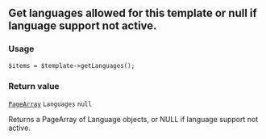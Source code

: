 Get languages allowed for this template or null if language support not active.
-------------------------------------------------------------------------------

### Usage

    $items = $template->getLanguages();

### Return value

[`PageArray`](/api/ref/page-array/) `Languages` `null`

Returns a PageArray of Language objects, or NULL if language support not active.

